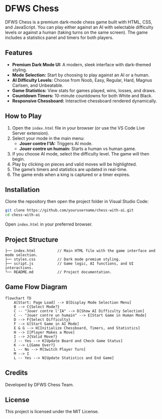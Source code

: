 # DFWS Chess

DFWS Chess is a premium dark-mode chess game built with HTML, CSS, and JavaScript. You can play either against an AI with selectable difficulty levels or against a human (taking turns on the same screen). The game includes a statistics panel and timers for both players.

## Features

- **Premium Dark Mode UI:** A modern, sleek interface with dark-themed styling.
- **Mode Selection:** Start by choosing to play against an AI or a human.
- **AI Difficulty Levels:** Choose from Noob, Easy, Regular, Hard, Magnus Carlsen, and Unbeatable.
- **Game Statistics:** View stats for games played, wins, losses, and draws.
- **Countdown Timers:** 10-minute countdowns for both White and Black.
- **Responsive Chessboard:** Interactive chessboard rendered dynamically.

## How to Play

1. Open the `index.html` file in your browser (or use the VS Code Live Server extension).
2. Select your mode in the main menu:
   - **Jouer contre l'IA:** Triggers AI mode.
   - **Jouer contre un humain:** Starts a human vs human game.
3. If you choose AI mode, select the difficulty level. The game will then begin.
4. Play by clicking on pieces and valid moves will be highlighted.
5. The game’s timers and statistics are updated in real-time.
6. The game ends when a king is captured or a timer expires.

## Installation

Clone the repository then open the project folder in Visual Studio Code:

```bash
git clone https://github.com/yourusername/chess-with-ai.git
cd chess-with-ai
```

Open `index.html` in your preferred browser.

## Project Structure

```
├── index.html          // Main HTML file with the game interface and mode selection.
├── styles.css          // Dark mode premium styling.
├── script.js           // Game logic, AI functions, and UI interactions.
└── README.md           // Project documentation.
```

## Game Flow Diagram

```mermaid
flowchart TD
    A[Start: Page Load] --> B[Display Mode Selection Menu]
    B --> C{Select Mode?}
    C -- "Jouer contre l'IA" --> D[Show AI Difficulty Selection]
    C -- "Jouer contre un humain" --> E[Start Game in Human Mode]
    D --> F{Select Difficulty}
    F --> G[Start Game in AI Mode]
    E & G --> H[Initialize Chessboard, Timers, and Statistics]
    H --> I[Player Makes a Move]
    I --> J{Valid Move?}
    J -- Yes --> K[Update Board and Check Game Status]
    K --> L{Game Over?}
    L -- No --> M[Switch Player Turn]
    M --> I
    L -- Yes --> N[Update Statistics and End Game]
```

## Credits

Developed by DFWS Chess Team.

## License

This project is licensed under the MIT License.
